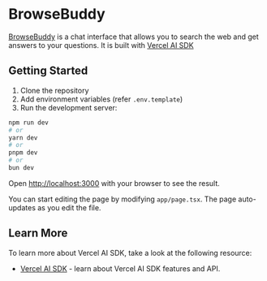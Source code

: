 # BrowseBuddy

[BrowseBuddy](https://automode.systems) is a chat interface that allows you to search the web and get answers to your questions. It is built with [Vercel AI SDK](https://www.npmjs.com/package/ai)


## Getting Started

1. Clone the repository
2. Add environment variables (refer `.env.template`)
3. Run the development server:

```bash
npm run dev
# or
yarn dev
# or
pnpm dev
# or
bun dev
```

Open [http://localhost:3000](http://localhost:3000) with your browser to see the result.

You can start editing the page by modifying `app/page.tsx`. The page auto-updates as you edit the file.

## Learn More

To learn more about Vercel AI SDK, take a look at the following resource:

- [Vercel AI SDK](https://www.npmjs.com/package/ai) - learn about Vercel AI SDK features and API.

